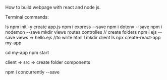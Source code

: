 
How to build webpage with react and node js.

Terminal commands:

ls
npm init -y
create app.js
npm i express --save
npm i dotenv --save
npm i nodemon --save
mkdir views routes controlles  // create folders
npm i ejs --save
views => hello.ejs //to write html
l
mkdir client
ls
npx create-react-app my-app

cd my-app
npm start

client => src => create folder components

npm i concurrently --save
